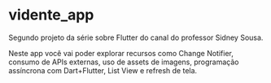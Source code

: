 # vidente_app

Segundo projeto da série sobre Flutter do canal do professor Sidney Sousa.

Neste app você vai poder explorar recursos como Change Notifier, consumo de APIs externas, uso de assets de imagens, programação assíncrona com Dart+Flutter, List View e refresh de tela.
